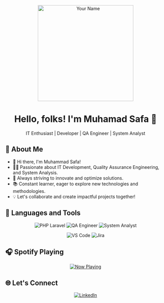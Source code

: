 <!-- Header -->
<p align="center">
  <img src="https://your-image-url.com/your-animated-image.gif" width="300" alt="Your Name">
</p>

<!-- Title -->
<h1 align="center">Hello, folks! I'm Muhamad Safa 👋</h1>
<p align="center">IT Enthusiast | Developer | QA Engineer | System Analyst</p>

<!-- About Me -->
## 🚀 About Me
- 👋 Hi there, I'm Muhammad Safa!
- 👨‍💻 Passionate about IT Development, Quality Assurance Engineering, and System Analysis.
- 🌟 Always striving to innovate and optimize solutions.
- 📚 Constant learner, eager to explore new technologies and methodologies.
- 💡 Let's collaborate and create impactful projects together!

<!-- Languages Used -->
## 🔧 Languages and Tools
<p align="center">
   <img src="https://img.shields.io/badge/skill-PHP%20Laravel-red" alt="PHP Laravel">
   <img src="https://img.shields.io/badge/skill-QA%20Engineer-yellow" alt="QA Engineer">
   <img src="https://img.shields.io/badge/skill-System%20Analyst-blue" alt="System Analyst">
</p>
<p align="center">
   <img src="https://img.shields.io/badge/tools-VS%20Code-blue" alt="VS Code">
   <img src="https://img.shields.io/badge/tools-Jira-green" alt="Jira">
</p>

<!-- Spotify Playing -->
## 🎧 Spotify Playing
<p align="center">
  <a href="https://open.spotify.com/playlist/37i9dQZEVXbMDoHDwVN2tF" target="_blank">
    <img src="https://spotify-now-playing-ten.vercel.app/api/spotify" alt="Now Playing">
  </a>
</p>



<!-- Let's Connect -->
## 🌐 Let's Connect
<p align="center">
  <a href="https://linkedin.com/in/msafadh" target="_blank">
    <img src="https://img.shields.io/badge/LinkedIn-blue?style=for-the-badge&logo=LinkedIn" alt="LinkedIn">
  </a>
</p>
